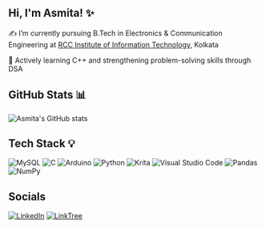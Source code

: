## Hi, I'm Asmita! ✨

✍️ I’m currently pursuing B.Tech in Electronics & Communication Engineering at [RCC Institute of Information Technology](https://rcciit.edu.in), Kolkata

🌱 Actively learning C++ and strengthening problem-solving skills through DSA

## GitHub Stats 📊

![Asmita's GitHub stats](https://github-readme-stats.vercel.app/api?username=asmita-mitra&show_icons=true&theme=dracula&cache_seconds=1800)

## Tech Stack 💡

![MySQL](https://img.shields.io/badge/mysql-D65E8A.svg?style=for-the-badge&logo=mysql&logoColor=white) ![C](https://img.shields.io/badge/c-%236B1A38.svg?style=for-the-badge&logo=c&logoColor=white) ![Arduino](https://img.shields.io/badge/-Arduino-A35070?style=for-the-badge&logo=Arduino&logoColor=white) ![Python](https://img.shields.io/badge/python-946878?style=for-the-badge&logo=python&logoColor=ffdd54) ![Krita](https://img.shields.io/badge/Krita-99253C?style=for-the-badge&logo=krita&logoColor=EEF37B) ![Visual Studio Code](https://img.shields.io/badge/Visual%20Studio%20Code-C73C63.svg?style=for-the-badge&logo=visual-studio-code&logoColor=white) ![Pandas](https://img.shields.io/badge/pandas-%239C3D49.svg?style=for-the-badge&logo=pandas&logoColor=white) ![NumPy](https://img.shields.io/badge/numpy-%238C616F.svg?style=for-the-badge&logo=numpy&logoColor=white)

## Socials
[![LinkedIn](https://img.shields.io/badge/LinkedIn-%23FC974C.svg?style=for-the-badge&logo=linkedin&logoColor=white)]([https://www.linkedin.com/in/yourprofile](https://www.linkedin.com/in/asmita-mitra-4199b1226/)) 
[![LinkTree](https://img.shields.io/badge/LinkedTree-%23F54927.svg?style=for-the-badge&logo=linkedin&logoColor=white)](https://linktr.ee/reokiii)
